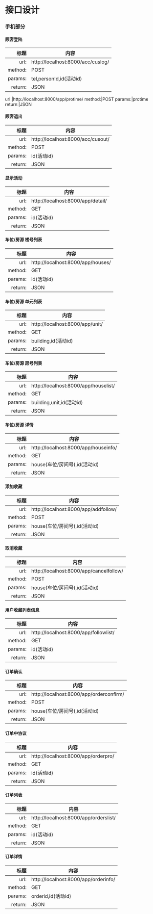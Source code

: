 # 接口设计
### 手机部分
#### 顾客登陆
标题|内容
---:|---|
url:|http://localhost:8000/acc/cuslog/
method:|POST
params:|tel,personId,id(活动id)
return:|JSON

url:|http://localhost:8000/app/protime/
method:|POST
params:|protime
return:|JSON

#### 顾客退出
标题|内容
---:|---|
url:|http://localhost:8000/acc/cusout/
method:|POST
params:|id(活动id)
return:|JSON

#### 显示活动
标题|内容
---:|---|
url:|http://localhost:8000/app/detail/
method:|GET
params:|id(活动id)
return:|JSON

#### 车位/房源 楼号列表
标题|内容
---:|---|
url:|http://localhost:8000/app/houses/
method:|GET
params:|id(活动id)
return:|JSON

#### 车位/房源 单元列表
标题|内容
---:|---|
url:|http://localhost:8000/app/unit/
method:|GET
params:|building,id(活动id)
return:|JSON

#### 车位/房源 房号列表
标题|内容
---:|---|
url:|http://localhost:8000/app/houselist/
method:|GET
params:|building,unit,id(活动id)
return:|JSON

#### 车位/房源 详情
标题|内容
---:|---|
url:|http://localhost:8000/app/houseinfo/
method:|GET
params:|house(车位/房间号),id(活动id)
return:|JSON

#### 添加收藏
标题|内容
---:|---|
url:|http://localhost:8000/app/addfollow/
method:|POST
params:|house(车位/房间号),id(活动id)
return:|JSON

#### 取消收藏
标题|内容
---:|---|
url:|http://localhost:8000/app/cancelfollow/
method:|POST
params:|house(车位/房间号),id(活动id)
return:|JSON

#### 用户收藏列表信息
标题|内容
---:|---|
url:|http://localhost:8000/app/followlist/
method:|GET
params:|id(活动id)
return:|JSON

#### 订单确认
标题|内容
---:|---|
url:|http://localhost:8000/app/orderconfirm/
method:|POST
params:|house(车位/房间号),id(活动id)
return:|JSON

#### 订单中协议
标题|内容
---:|---|
url:|http://localhost:8000/app/orderpro/
method:|GET
params:|id(活动id)
return:|JSON

#### 订单列表
标题|内容
---:|---|
url:|http://localhost:8000/app/orderslist/
method:|GET
params:|id(活动id)
return:|JSON

#### 订单详情
标题|内容
---:|---|
url:|http://localhost:8000/app/orderinfo/
method:|GET
params:|orderid,id(活动id)
return:|JSON